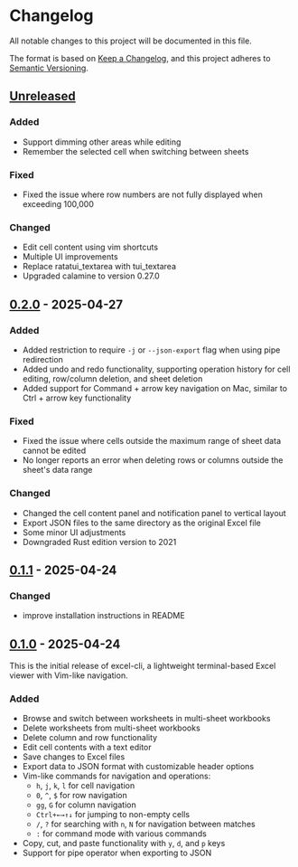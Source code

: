 # Changelog

All notable changes to this project will be documented in this file.

The format is based on [Keep a Changelog](https://keepachangelog.com/en/1.1.0/),
and this project adheres to [Semantic Versioning](https://semver.org/spec/v2.0.0.html).

## [Unreleased]

### Added

- Support dimming other areas while editing
- Remember the selected cell when switching between sheets

### Fixed

- Fixed the issue where row numbers are not fully displayed when exceeding 100,000

### Changed

- Edit cell content using vim shortcuts
- Multiple UI improvements
- Replace ratatui_textarea with tui_textarea
- Upgraded calamine to version 0.27.0

## [0.2.0] - 2025-04-27

### Added

- Added restriction to require `-j` or `--json-export` flag when using pipe redirection
- Added undo and redo functionality, supporting operation history for cell editing, row/column deletion, and sheet deletion
- Added support for Command + arrow key navigation on Mac, similar to Ctrl + arrow key functionality

### Fixed

- Fixed the issue where cells outside the maximum range of sheet data cannot be edited
- No longer reports an error when deleting rows or columns outside the sheet's data range

### Changed

- Changed the cell content panel and notification panel to vertical layout
- Export JSON files to the same directory as the original Excel file
- Some minor UI adjustments
- Downgraded Rust edition version to 2021

## [0.1.1] - 2025-04-24

### Changed

- improve installation instructions in README

## [0.1.0] - 2025-04-24

This is the initial release of excel-cli, a lightweight terminal-based Excel viewer with Vim-like navigation.

### Added

- Browse and switch between worksheets in multi-sheet workbooks
- Delete worksheets from multi-sheet workbooks
- Delete column and row functionality
- Edit cell contents with a text editor
- Save changes to Excel files
- Export data to JSON format with customizable header options
- Vim-like commands for navigation and operations:
  - `h`, `j`, `k`, `l` for cell navigation
  - `0`, `^`, `$` for row navigation
  - `gg`, `G` for column navigation
  - `Ctrl+←→↑↓` for jumping to non-empty cells
  - `/`, `?` for searching with `n`, `N` for navigation between matches
  - `:` for command mode with various commands
- Copy, cut, and paste functionality with `y`, `d`, and `p` keys
- Support for pipe operator when exporting to JSON

[Unreleased]: https://github.com/fuhan666/excel-cli/compare/v0.2.0...HEAD
[0.2.0]: https://github.com/fuhan666/excel-cli/releases/tag/v0.2.0
[0.1.1]: https://github.com/fuhan666/excel-cli/releases/tag/v0.1.1
[0.1.0]: https://github.com/fuhan666/excel-cli/releases/tag/v0.1.0
